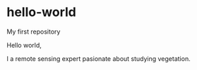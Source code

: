 # hello-world
My first repository

Hello world,

I a remote sensing expert pasionate about studying vegetation.
